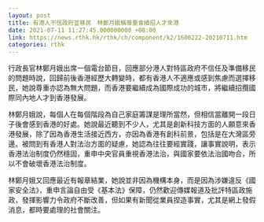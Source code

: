 ```yaml
---
layout: post
title: 有港人不信政府並移民　林鄭月娥稱尊重會續招人才來港
date: 2021-07-11 11:27:45.000000000 +08:00
link: https://news.rthk.hk/rthk/ch/component/k2/1600222-20210711.htm
categories: rthk
---
```


行政長官林鄭月娥出席一個電台節目，回應部分港人對特區政府不信任及準備移民的問題時說，回歸前後香港經歷大轉變時，都有香港人不適應或感到焦慮而選擇移民，她說尊重亦認為無大問題，而香港要繼續成為國際成功的城巿，將繼續招攬國際同內地人才到香港發展。

林鄭月娥說，每個人在每個階段為自己家庭籌謀是理所當然，但相信當離開一段日子後會感到香港的好處。她說最近聽到不少人，尤其是創新科技方面的人願意來香港發展，除了因為香港生活接近西方，亦因為香港有創科前景，包括是在大灣區旁邊。被問到有香港人對法治方面的疑慮，她認為往往要經實踐，讓事實說明，表示香港法治制度仍然穩固，重申中央官員重視香港法治，與國家要依法治國吻合，所以不會破壞香港法治制度。

林鄭月娥又回應最近有報章結業，她說並非因為機構本身，而是因為涉嫌違反《國家安全法》，重申言論自由受《基本法》保障，仍然歡迎傳媒報道及批評特區政施政，發揮影響力令政府不斷改善，但如果有新聞從業員捏造事實，尤其是網上發假消息，都時要處理的社會關注。
